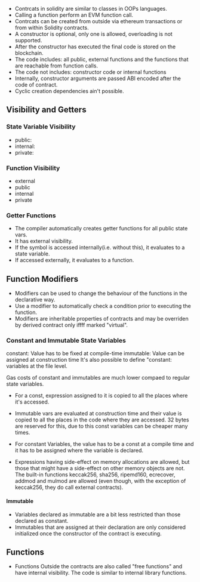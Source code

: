 - Contrcats in solidity are similar to classes in OOPs languages.
- Calling a function perform an EVM function call.
- Contrcats can be created from outside via ethereum transactions or from within Solidity contracts.
- A constructor is optional, only one is allowed, overloading is not supported.
- After the constructor has executed the final code is stored on the blockchain.
- The code includes: all public, external functions and the functions that are reachable from function calls.
- The code not includes: constructor code or internal functions
- Internally, constructor arguments are passed ABI encoded after the code of contract.
- Cyclic creation dependencies ain't possible.


## Visibility and Getters

### State Variable Visibility

- public: 
- internal:
- private:

### Function Visibility

- external
- public
- internal
- private

### Getter Functions

- The compiler automatically creates getter functions for all public state vars.
- It has external visibility.
- If the symbol is accessed internally(i.e. without this), it evaluates to a state variable.
- If accessed externally, it evaluates to a function.


## Function Modifiers

- Modifiers can be used to change the behaviour of the functions in the declarative way.
- Use a modifier to automatically check a condition prior to executing the function.
- Modifiers are inheritable properties of contracts and may be overriden by derived contract only iffff marked "virtual".


### Constant and Immutable State Variables

constant: Value has to be fixed at compile-time
immutable: Value can be assigned at construction time
It's also possible to define "constant: variables at the file level.


Gas costs of constant and immutables are much lower compaed to regular state variables.

- For a const, expression assigned to it is copied to all the places where it's accessed.
- Immutable vars are evaluated at construction time and their value is copied to all the places in the code where they are accessed. 32 bytes are reserved for this, due to this const variables can be cheaper many times.

- For constant Variables, the value has to be a const at a compile time and it has to be assigned where the variable is declared.
- Expressions having side-effect on memory allocations are allowed,  but those that might have a side-effect on other memory objects are not. The built-in functions keccak256, sha256, ripemd160, ecrecover, addmod and mulmod are allowed (even though, with the exception of keccak256, they do call external contracts).

#### Immutable

- Variables declared as immutable are a bit less restricted than those declared as constant.
- Immutables that are assigned at their declaration are only considered initialized once the constructor of the contract is executing.


## Functions

- Functions Outside the contracts are also called "free functions" and have internal visibility. The code is similar to internal library functions.


